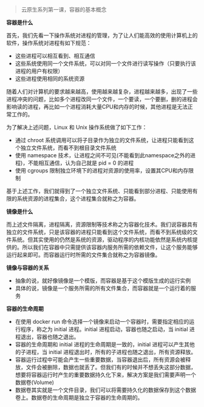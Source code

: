 > 云原生系列第一课，容器的基本概念 

**容器是什么**

首先，我们先看一下操作系统对进程的管理，为了让人们能高效的使用计算机上的软件，操作系统对进程有如下规范：

- 这些进程可以相互看到、相互通信
- 这些系统使用同一个文件系统，可以对同一个文件进行读写操作（只要执行该进程的用户有权限）
- 这些进程使用相同的系统资源

随着人们对计算机的要求越来越高，使用越来越复杂，进程越来越多，出现了一些进程冲突的问题，比如多个进程改同一个文件，一个要读，一个要删，删的进程会影响读的进程，再比如一个进程消耗大量CPU和内存的时候，其他进程是无法正常工作的。

为了解决上述问题，Linux 和 Unix 操作系统做了如下工作：

- 通过 chroot 系统调用可以将子目录作为独立的文件系统，让进程只能看到这个独立文件系统，而看不到根目录文件系统
- 使用 namespace 技术，让进程之间不可见(不能看到此namespace之外的进程)，不能相互通信，认为自己就是 pid = 0 的进程
- 使用 cgroups 限制独立环境下的进程对资源的使用率，设置其CPU和内存限制

基于上述工作，我们就得到了一个独立文件系统、只能看到部分进程、只能使用有限的系统资源的进程集合，这个进程集合就称之为容器。

**镜像是什么**

而上述文件隔离，进程隔离，资源限制等技术称之为容器化技术。我们说容器具有独立的文件系统，只是该容器的进程只能看到这个文件系统，而看不到系统级的文件系统。但其实使用的仍然是系统的资源，驱动程序的内核功能依然是系统内核提供的。所以我们在容器中只需提供该容器内服务所需的依赖文件，让这个服务能够运行起来即可。而容器运行时所需的文件集合就称之为容器镜像。

**镜像与容器的关系**

- 抽象的说，就好像镜像是一个模版，而容器是基于这个模版生成的运行实例
- 具体的说，镜像是一个服务所需的所有文件集合，而容器就是一个运行着的服务

**容器的生命周期**

- 在使用 docker run 命令选择一个镜像来启动一个容器时，需要指定相应的运行程序，称之为 initial 进程。initial 进程启动，容器也随之启动，当 initial 进程退出，容器也随之退出。
- 容器的生命周期和 initial 进程的生命周期是一致的，initial 进程可以产生其他的子进程，当 initial 进程退出时，所有的子进程也随之退出，所有资源释放。
- 容器运行过程中可能会产生一些重要数据，当容器退出后，所有资源会被释放，文件会被删除，数据也就丢了。但我们有的时候并不想丢失这部分数据，想要将容器运行时产生的重要数据持久化下来，解决方案是我们需要声明一个数据卷(Volume)
- 数据卷其实就是一个文件目录，我们可以将需要持久化的数据保存到这个数据卷上。数据卷的生命周期是独立于容器的生命周期的。